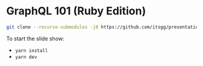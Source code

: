 # GraphQL 101 (Ruby Edition)

```bash
git clone --recurse-submodules -j8 https://github.com/itsgg/presentation-graphql-ruby.git
```

To start the slide show:

- `yarn install`
- `yarn dev`
